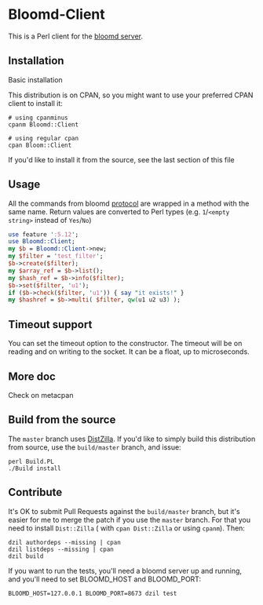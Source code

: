 Bloomd-Client
=============

This is a Perl client for the [bloomd server](https://github.com/armon/bloomd).

Installation
------------

Basic installation

This distribution is on CPAN, so you might want to use your preferred CPAN
client to install it:

```
# using cpanminus
cpanm Bloomd::Client

# using regular cpan
cpan Bloom::Client
```

If you'd like to install it from the source, see the last section of this file

Usage
-----

All the commands from bloomd
[protocol](https://github.com/armon/bloomd#protocol) are wrapped in a method
with the same name. Return values are converted to Perl types (e.g. `1`/`<empty
string>` instead of `Yes`/`No`)

```perl
use feature ':5.12';
use Bloomd::Client;
my $b = Bloomd::Client->new;
my $filter = 'test_filter';
$b->create($filter);
my $array_ref = $b->list();
my $hash_ref = $b->info($filter);
$b->set($filter, 'u1');
if ($b->check($filter, 'u1')) { say "it exists!" }
my $hashref = $b->multi( $filter, qw(u1 u2 u3) );
```

Timeout support
---------------

You can set the timeout option to the constructor. The timeout will be on
reading and on writing to the socket. It can be a float, up to microseconds.

More doc
--------

Check on metacpan

Build from the source
---------------------

The `master` branch uses [DistZilla](http://dzil.org/). If you'd like to simply
build this distribution from source, use the `build/master` branch, and issue:

```shell
perl Build.PL
./Build install
```

Contribute
----------

It's OK to submit Pull Requests against the `build/master` branch, but it's
easier for me to merge the patch if you use the `master` branch. For that you
need to install `Dist::Zilla` ( with `cpan Dist::Zilla` or using `cpanm`).
Then:

```shell
dzil authordeps --missing | cpan
dzil listdeps --missing | cpan
dzil build
```

If you want to run the tests, you'll need a bloomd server up and running, and
you'll need to set BLOOMD_HOST and BLOOMD_PORT:

```
BLOOMD_HOST=127.0.0.1 BLOOMD_PORT=8673 dzil test
```
